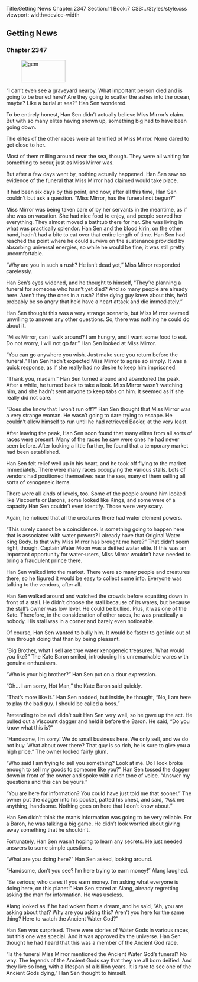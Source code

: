 Title:Getting News 
Chapter:2347 
Section:11 
Book:7 
CSS:../Styles/style.css 
viewport: width=device-width
  
## Getting News
### Chapter 2347 
<figure>
	<img src="../Images/gem.gif" alt="gem" id="gem" width="120" height="60" />
</figure>
  

  
  “I can’t even see a graveyard nearby. What important person died and is going to be buried here? Are they going to scatter the ashes into the ocean, maybe? Like a burial at sea?” Han Sen wondered.

To be entirely honest, Han Sen didn’t actually believe Miss Mirror’s claim. But with so many elites having shown up, something big had to have been going down.

The elites of the other races were all terrified of Miss Mirror. None dared to get close to her.

Most of them milling around near the sea, though. They were all waiting for something to occur, just as Miss Mirror was.

But after a few days went by, nothing actually happened. Han Sen saw no evidence of the funeral that Miss Mirror had claimed would take place.

It had been six days by this point, and now, after all this time, Han Sen couldn’t but ask a question. “Miss Mirror, has the funeral not begun?”

Miss Mirror was being taken care of by her servants in the meantime, as if she was on vacation. She had nice food to enjoy, and people served her everything. They almost moved a bathtub there for her. She was living in what was practically splendor. Han Sen and the blood kirin, on the other hand, hadn’t had a bite to eat over that entire length of time. Han Sen had reached the point where he could survive on the sustenance provided by absorbing universal energies, so while he would be fine, it was still pretty uncomfortable.

“Why are you in such a rush? He isn’t dead yet,” Miss Mirror responded carelessly.

Han Sen’s eyes widened, and he thought to himself, “They’re planning a funeral for someone who hasn’t yet died? And so many people are already here. Aren’t they the ones in a rush? If the dying guy knew about this, he’d probably be so angry that he’d have a heart attack and die immediately.”

Han Sen thought this was a very strange scenario, but Miss Mirror seemed unwilling to answer any other questions. So, there was nothing he could do about it.

“Miss Mirror, can I walk around? I am hungry, and I want some food to eat. Do not worry, I will not go far.” Han Sen looked at Miss Mirror.

“You can go anywhere you wish. Just make sure you return before the funeral.” Han Sen hadn’t expected Miss Mirror to agree so simply. It was a quick response, as if she really had no desire to keep him imprisoned.

“Thank you, madam.” Han Sen turned around and abandoned the peak. After a while, he turned back to take a look. Miss Mirror wasn’t watching him, and she hadn’t sent anyone to keep tabs on him. It seemed as if she really did not care.

“Does she know that I won’t run off?” Han Sen thought that Miss Mirror was a very strange woman. He wasn’t going to dare trying to escape. He couldn’t allow himself to run until he had retrieved Bao’er, at the very least.

After leaving the peak, Han Sen soon found that many elites from all sorts of races were present. Many of the races he saw were ones he had never seen before. After looking a little further, he found that a temporary market had been established.

Han Sen felt relief well up in his heart, and he took off flying to the market immediately. There were many races occupying the various stalls. Lots of vendors had positioned themselves near the sea, many of them selling all sorts of xenogeneic items.

There were all kinds of levels, too. Some of the people around him looked like Viscounts or Barons, some looked like Kings, and some were of a capacity Han Sen couldn’t even identify. Those were very scary.

Again, he noticed that all the creatures there had water element powers.

“This surely cannot be a coincidence. Is something going to happen here that is associated with water powers? I already have that Original Water King Body. Is that why Miss Mirror has brought me here?” That didn’t seem right, though. Captain Water Moon was a deified water elite. If this was an important opportunity for water-users, Miss Mirror wouldn’t have needed to bring a fraudulent prince there.

Han Sen walked into the market. There were so many people and creatures there, so he figured it would be easy to collect some info. Everyone was talking to the vendors, after all.

Han Sen walked around and watched the crowds before squatting down in front of a stall. He didn’t choose the stall because of its wares, but because the stall’s owner was low level. He could be bullied. Plus, it was one of the Kate. Therefore, in the consideration of other races, he was practically a nobody. His stall was in a corner and barely even noticeable.

Of course, Han Sen wanted to bully him. It would be faster to get info out of him through doing that than by being pleasant.

“Big Brother, what I sell are true water xenogeneic treasures. What would you like?” The Kate Baron smiled, introducing his unremarkable wares with genuine enthusiasm.

“Who is your big brother?” Han Sen put on a dour expression.

“Oh… I am sorry, Hot Man,” the Kate Baron said quickly.

“That’s more like it.” Han Sen nodded, but inside, he thought, “No, I am here to play the bad guy. I should be called a boss.”

Pretending to be evil didn’t suit Han Sen very well, so he gave up the act. He pulled out a Viscount dagger and held it before the Baron. He said, “Do you know what this is?”

“Handsome, I’m sorry! We do small business here. We only sell, and we do not buy. What about over there? That guy is so rich, he is sure to give you a high price.” The owner looked fairly glum.

“Who said I am trying to sell you something? Look at me. Do I look broke enough to sell my goods to someone like you?” Han Sen tossed the dagger down in front of the owner and spoke with a rich tone of voice. “Answer my questions and this can be yours.”

“You are here for information? You could have just told me that sooner.” The owner put the dagger into his pocket, patted his chest, and said, “Ask me anything, handsome. Nothing goes on here that I don’t know about.”

Han Sen didn’t think the man’s information was going to be very reliable. For a Baron, he was talking a big game. He didn’t look worried about giving away something that he shouldn’t.

Fortunately, Han Sen wasn’t hoping to learn any secrets. He just needed answers to some simple questions.

“What are you doing here?” Han Sen asked, looking around.

“Handsome, don’t you see? I’m here trying to earn money!” Alang laughed.

“Be serious; who cares if you earn money. I’m asking what everyone is doing here, on this planet!” Han Sen stared at Alang, already regretting asking the man for information. He was useless.

Alang looked as if he had woken from a dream, and he said, “Ah, you are asking about that? Why are you asking this? Aren’t you here for the same thing? Here to watch the Ancient Water God?”

Han Sen was surprised. There were stories of Water Gods in various races, but this one was special. And it was approved by the universe. Han Sen thought he had heard that this was a member of the Ancient God race.

“Is the funeral Miss Mirror mentioned the Ancient Water God’s funeral? No way. The legends of the Ancient Gods say that they are all born deified. And they live so long, with a lifespan of a billion years. It is rare to see one of the Ancient Gods dying,” Han Sen thought to himself.
